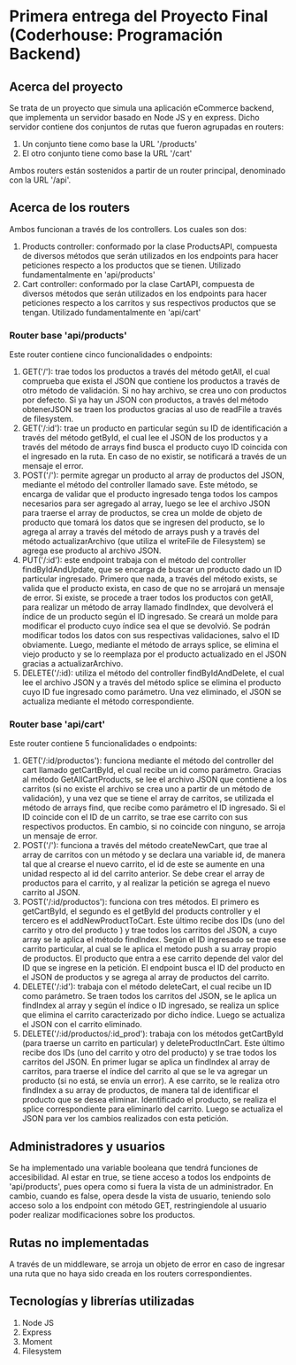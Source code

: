 # Primera entrega del Proyecto Final (Coderhouse: Programación Backend)

## Acerca del proyecto

Se trata de un proyecto que simula una aplicación eCommerce backend, que implementa un servidor basado en Node JS y en express. Dicho servidor contiene dos conjuntos de rutas que fueron agrupadas en routers:

1. Un conjunto tiene como base la URL '/products'
2. El otro conjunto tiene como base la URL '/cart'

Ambos routers están sostenidos a partir de un router principal, denominado con la URL '/api'.

## Acerca de los routers

Ambos funcionan a través de los controllers. Los cuales son dos:

1. Products controller: conformado por la clase ProductsAPI, compuesta de diversos métodos que serán utilizados en los endpoints para hacer peticiones respecto a los productos que se tienen. Utilizado fundamentalmente en 'api/products'
2. Cart controller: conformado por la clase CartAPI, compuesta de diversos métodos que serán utilizados en los endpoints para hacer peticiones respecto a los carritos y sus respectivos productos que se tengan. Utilizado fundamentalmente en 'api/cart'

### Router base 'api/products'

Este router contiene cinco funcionalidades o endpoints:

1. GET('/'): trae todos los productos a través del método getAll, el cual comprueba que exista el JSON que contiene los productos a través de otro método de validación. Si no hay archivo, se crea uno con productos por defecto. Si ya hay un JSON con productos, a través del método obtenerJSON se traen los productos gracias al uso de readFile a través de filesystem.
2. GET('/:id'): trae un producto en particular según su ID de identificación a través del método getById, el cual lee el JSON de los productos y a través del método de arrays find busca el producto cuyo ID coincida con el ingresado en la ruta. En caso de no existir, se notificará a través de un mensaje el error. 
3. POST('/'): permite agregar un producto al array de productos del JSON, mediante el método del controller llamado save. Este método, se encarga de validar que el producto ingresado tenga todos los campos necesarios para ser agregado al array, luego se lee el archivo JSON para traerse el array de productos, se crea un molde de objeto de producto que tomará los datos que se ingresen del producto, se lo agrega al array a través del método de arrays push y a través del método actualizarArchivo (que utiliza el writeFile de Filesystem) se agrega ese producto al archivo JSON.
4. PUT('/:id'): este endpoint trabaja con el método del controller findByIdAndUpdate, que se encarga de buscar un producto dado un ID particular ingresado. Primero que nada, a través del método exists, se valida que el producto exista, en caso de que no se arrojará un mensaje de error. Si existe, se procede a traer todos los productos con getAll, para realizar un método de array llamado findIndex, que devolverá el índice de un producto según el ID ingresado. Se creará un molde para modificar el producto cuyo índice sea el que se devolvió. Se podrán modificar todos los datos con sus respectivas validaciones, salvo el ID obviamente. Luego, mediante el método de arrays splice, se elimina el viejo producto y se lo reemplaza por el producto actualizado en el JSON gracias a actualizarArchivo.
5. DELETE('/:id): utiliza el método del controller findByIdAndDelete, el cual lee el archivo JSON y a través del método splice se elimina el producto cuyo ID fue ingresado como parámetro. Una vez eliminado, el JSON se actualiza mediante el método correspondiente. 

### Router base 'api/cart'

Este router contiene 5 funcionalidades o endpoints:

1. GET('/:id/productos'): funciona mediante el método del controller del cart llamado getCartById, el cual recibe un id como parámetro. Gracias al método GetAllCartProducts, se lee el archivo JSON que contiene a los carritos (si no existe el archivo se crea uno a partir de un método de validación), y una vez que se tiene el array de carritos, se utilizada el método de arrays find, que recibe como parámetro el ID ingresado. Si el  ID coincide con el ID de un carrito, se trae ese carrito con sus respectivos productos. En cambio, si no coincide con ninguno, se arroja un mensaje de error. 
2. POST('/'): funciona a través del método createNewCart, que trae al array de carritos con un método y se declara una variable id, de manera tal que al crearse el nuevo carrito, el id de este se aumente en una unidad respecto al id del carrito anterior. Se debe crear el array de productos para el carrito, y al realizar la petición se agrega el nuevo carrito al JSON.
3. POST('/:id/productos'): funciona con tres métodos. El primero es getCartById, el segundo es el getById del products controller y el tercero es el addNewProductToCart. Este último recibe dos IDs (uno del carrito y otro del producto ) y trae todos los carritos del JSON, a cuyo array se le aplica el método findIndex. Según el ID ingresado se trae ese carrito particular, al cual se le aplica el metodo push a su array propio de productos. El producto que entra a ese carrito depende del valor del ID que se ingrese en la petición. El endpoint busca el ID del producto en el JSON de productos y se agrega al array de productos del carrito.
4. DELETE('/:id'): trabaja con el método deleteCart, el cual recibe un ID como parámetro. Se traen todos los carritos del JSON, se le aplica un findIndex al array y según el índice o ID ingresado, se realiza un splice que elimina el carrito caracterizado por dicho índice. Luego se actualiza el JSON con el carrito eliminado.
5. DELETE('/:id/productos/:id_prod'): trabaja con los métodos getCartById (para traerse un carrito en particular) y deleteProductInCart. Este último recibe dos IDs (uno del carrito y otro del producto) y se trae todos los carritos del JSON. En primer lugar se aplica un findIndex al array de carritos, para traerse el índice del carrito al que se le va agregar un producto (si no está, se envía un error). A ese carrito, se le realiza otro findIndex a su array de productos, de manera tal de identificar el producto que se desea eliminar. Identificado el producto, se realiza el splice correspondiente para eliminarlo del carrito. Luego se actualiza el JSON para ver los cambios realizados con esta petición. 

## Administradores y usuarios

Se ha implementado una variable booleana que tendrá funciones de accesibilidad. Al estar en true, se tiene acceso a todos los endpoints de 'api/products', pues opera como si fuera la vista de un administrador. En cambio, cuando es false, opera desde la vista de usuario, teniendo solo acceso solo a los endpoint con método GET, restringiendole al usuario poder realizar modificaciones sobre los productos. 

## Rutas no implementadas

A través de un middleware, se arroja un objeto de error en caso de ingresar una ruta que no haya sido creada en los routers correspondientes. 

## Tecnologías y librerías utilizadas

1. Node JS
2. Express
3. Moment
4. Filesystem

